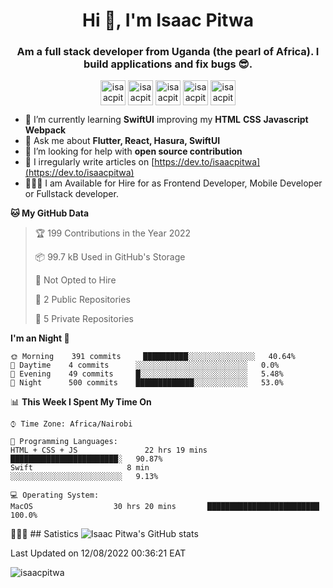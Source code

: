 <h1 align="center">Hi 👋, I'm Isaac Pitwa</h1>
<h3 align="center">Am a full stack developer from Uganda (the pearl of Africa). I build applications and fix bugs 😎.</h3>

<p align="center">
<a href="https://dev.to/isaacpitwa" target="blank"><img align="center" src="https://cdn.jsdelivr.net/npm/simple-icons@3.0.1/icons/dev-dot-to.svg" alt="isaacpitwa" height="40" width="40" /></a>
<a href="https://twitter.com/isaacpitwa" target="blank"><img align="center" src="https://cdn.jsdelivr.net/npm/simple-icons@3.0.1/icons/twitter.svg" alt="isaacpitwa" height="40" width="40" /></a>
<a href="https://linkedin.com/in/isaac-pitwa" target="blank"><img align="center" src="https://cdn.jsdelivr.net/npm/simple-icons@3.0.1/icons/linkedin.svg" alt="isaacpitwa" height="40" width="40" /></a>
<a href="https://fb.com/isaacpitwa" target="blank"><img align="center" src="https://cdn.jsdelivr.net/npm/simple-icons@3.0.1/icons/facebook.svg" alt="isaacpitwa" height="40" width="40" /></a>
<a href="https://instagram.com/isaacpitwa" target="blank"><img align="center" src="https://cdn.jsdelivr.net/npm/simple-icons@3.0.1/icons/instagram.svg" alt="isaacpitwa" height="40" width="40" /></a>
</p>

- 🌱  I’m currently learning **SwiftUI** improving  my **HTML** **CSS** **Javascript** **Webpack**
- 💬  Ask me about **Flutter, React, Hasura, SwiftUI**
- 🤝  I’m looking for help with **open source contribution**
- 📝  I irregularly write articles on [https://dev.to/isaacpitwa](https://dev.to/isaacpitwa)
- 🧑🏾‍💻  I am Available for Hire for as Frontend Developer, Mobile Developer or  Fullstack developer.


**🐱 My GitHub Data** 

> 🏆 199 Contributions in the Year 2022
 > 
> 📦 99.7 kB Used in GitHub's Storage 
 > 
> 🚫 Not Opted to Hire
 > 
> 📜 2 Public Repositories 
 > 
> 🔑 5 Private Repositories  
 > 
**I'm an Night 🐤** 

```text
🌞 Morning    391 commits     ██████████░░░░░░░░░░░░░░░   40.64% 
🌆 Daytime    4 commits      ░░░░░░░░░░░░░░░░░░░░░░░░░   0.0% 
🌃 Evening    49 commits     █░░░░░░░░░░░░░░░░░░░░░░░░   5.48% 
🌙 Night      500 commits    █████████████░░░░░░░░░░░░   53.0%

```


📊 **This Week I Spent My Time On** 

```text
⌚︎ Time Zone: Africa/Nairobi

💬 Programming Languages: 
HTML + CSS + JS               22 hrs 19 mins       ████████████████████████░   90.87% 
Swift                     8 min               ░░░░░░░░░░░░░░░░░░░░░░░░░   9.13%

💻 Operating System: 
MacOS                  30 hrs 20 mins       █████████████████████████   100.0%

```

🧘🏽‍♂️ ## Satistics
![Isaac Pitwa's GitHub stats](https://github-readme-stats.vercel.app/api?username=isaacpitwa&show_icons=true&theme=radical)


 Last Updated on 12/08/2022 00:36:21 EAT

<p align="left"> <img src="https://komarev.com/ghpvc/?username=isaacpitwa" alt="isaacpitwa" /> </p>

